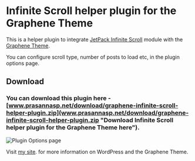 # Infinite Scroll helper plugin for the Graphene Theme #

This is a helper plugin to integrate [JetPack Infinite Scroll](http://jetpack.me/support/infinite-scroll/) module with the [Graphene Theme](http://wordpress.org/extend/themes/graphene).

You can configure scroll type, number of posts to load etc, in the plugin options page.

## Download ##

### You can download this plugin here - [www.prasannasp.net/download/graphene-infinite-scroll-helper-plugin.zip](www.prasannasp.net/download/graphene-infinite-scroll-helper-plugin.zip "Download Infinite Scroll helper plugin for the Graphene Theme here"). ###

![Plugin Options page](https://raw.github.com/prasannasp/graphene-infinite-scroll/master/screenshot-1.png)

Visit [my site](http://www.prasannasp.net/). for more information on WordPress and the Graphene Theme.
